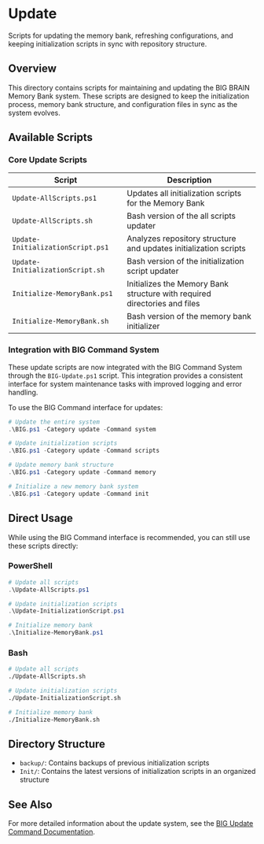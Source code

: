 # Update

Scripts for updating the memory bank, refreshing configurations, and keeping initialization scripts in sync with repository structure.

## Overview

This directory contains scripts for maintaining and updating the BIG BRAIN Memory Bank system. These scripts are designed to keep the initialization process, memory bank structure, and configuration files in sync as the system evolves.

## Available Scripts

### Core Update Scripts

| Script                            | Description                                                               |
| --------------------------------- | ------------------------------------------------------------------------- |
| `Update-AllScripts.ps1`           | Updates all initialization scripts for the Memory Bank                    |
| `Update-AllScripts.sh`            | Bash version of the all scripts updater                                   |
| `Update-InitializationScript.ps1` | Analyzes repository structure and updates initialization scripts          |
| `Update-InitializationScript.sh`  | Bash version of the initialization script updater                         |
| `Initialize-MemoryBank.ps1`       | Initializes the Memory Bank structure with required directories and files |
| `Initialize-MemoryBank.sh`        | Bash version of the memory bank initializer                               |

### Integration with BIG Command System

These update scripts are now integrated with the BIG Command System through the `BIG-Update.ps1` script. This integration provides a consistent interface for system maintenance tasks with improved logging and error handling.

To use the BIG Command interface for updates:

```powershell
# Update the entire system
.\BIG.ps1 -Category update -Command system

# Update initialization scripts
.\BIG.ps1 -Category update -Command scripts

# Update memory bank structure
.\BIG.ps1 -Category update -Command memory

# Initialize a new memory bank system
.\BIG.ps1 -Category update -Command init
```

## Direct Usage

While using the BIG Command interface is recommended, you can still use these scripts directly:

### PowerShell

```powershell
# Update all scripts
.\Update-AllScripts.ps1

# Update initialization scripts
.\Update-InitializationScript.ps1

# Initialize memory bank
.\Initialize-MemoryBank.ps1
```

### Bash

```bash
# Update all scripts
./Update-AllScripts.sh

# Update initialization scripts
./Update-InitializationScript.sh

# Initialize memory bank
./Initialize-MemoryBank.sh
```

## Directory Structure

- `backup/`: Contains backups of previous initialization scripts
- `Init/`: Contains the latest versions of initialization scripts in an organized structure

## See Also

For more detailed information about the update system, see the [BIG Update Command Documentation](../BIG-Commands/README-Update.md).

